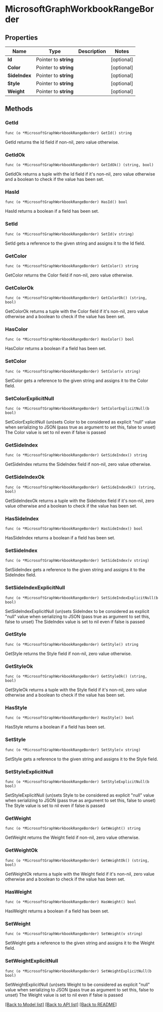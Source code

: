 # MicrosoftGraphWorkbookRangeBorder

## Properties

Name | Type | Description | Notes
------------ | ------------- | ------------- | -------------
**Id** | Pointer to **string** |  | [optional] 
**Color** | Pointer to **string** |  | [optional] 
**SideIndex** | Pointer to **string** |  | [optional] 
**Style** | Pointer to **string** |  | [optional] 
**Weight** | Pointer to **string** |  | [optional] 

## Methods

### GetId

`func (o *MicrosoftGraphWorkbookRangeBorder) GetId() string`

GetId returns the Id field if non-nil, zero value otherwise.

### GetIdOk

`func (o *MicrosoftGraphWorkbookRangeBorder) GetIdOk() (string, bool)`

GetIdOk returns a tuple with the Id field if it's non-nil, zero value otherwise
and a boolean to check if the value has been set.

### HasId

`func (o *MicrosoftGraphWorkbookRangeBorder) HasId() bool`

HasId returns a boolean if a field has been set.

### SetId

`func (o *MicrosoftGraphWorkbookRangeBorder) SetId(v string)`

SetId gets a reference to the given string and assigns it to the Id field.

### GetColor

`func (o *MicrosoftGraphWorkbookRangeBorder) GetColor() string`

GetColor returns the Color field if non-nil, zero value otherwise.

### GetColorOk

`func (o *MicrosoftGraphWorkbookRangeBorder) GetColorOk() (string, bool)`

GetColorOk returns a tuple with the Color field if it's non-nil, zero value otherwise
and a boolean to check if the value has been set.

### HasColor

`func (o *MicrosoftGraphWorkbookRangeBorder) HasColor() bool`

HasColor returns a boolean if a field has been set.

### SetColor

`func (o *MicrosoftGraphWorkbookRangeBorder) SetColor(v string)`

SetColor gets a reference to the given string and assigns it to the Color field.

### SetColorExplicitNull

`func (o *MicrosoftGraphWorkbookRangeBorder) SetColorExplicitNull(b bool)`

SetColorExplicitNull (un)sets Color to be considered as explicit "null" value
when serializing to JSON (pass true as argument to set this, false to unset)
The Color value is set to nil even if false is passed
### GetSideIndex

`func (o *MicrosoftGraphWorkbookRangeBorder) GetSideIndex() string`

GetSideIndex returns the SideIndex field if non-nil, zero value otherwise.

### GetSideIndexOk

`func (o *MicrosoftGraphWorkbookRangeBorder) GetSideIndexOk() (string, bool)`

GetSideIndexOk returns a tuple with the SideIndex field if it's non-nil, zero value otherwise
and a boolean to check if the value has been set.

### HasSideIndex

`func (o *MicrosoftGraphWorkbookRangeBorder) HasSideIndex() bool`

HasSideIndex returns a boolean if a field has been set.

### SetSideIndex

`func (o *MicrosoftGraphWorkbookRangeBorder) SetSideIndex(v string)`

SetSideIndex gets a reference to the given string and assigns it to the SideIndex field.

### SetSideIndexExplicitNull

`func (o *MicrosoftGraphWorkbookRangeBorder) SetSideIndexExplicitNull(b bool)`

SetSideIndexExplicitNull (un)sets SideIndex to be considered as explicit "null" value
when serializing to JSON (pass true as argument to set this, false to unset)
The SideIndex value is set to nil even if false is passed
### GetStyle

`func (o *MicrosoftGraphWorkbookRangeBorder) GetStyle() string`

GetStyle returns the Style field if non-nil, zero value otherwise.

### GetStyleOk

`func (o *MicrosoftGraphWorkbookRangeBorder) GetStyleOk() (string, bool)`

GetStyleOk returns a tuple with the Style field if it's non-nil, zero value otherwise
and a boolean to check if the value has been set.

### HasStyle

`func (o *MicrosoftGraphWorkbookRangeBorder) HasStyle() bool`

HasStyle returns a boolean if a field has been set.

### SetStyle

`func (o *MicrosoftGraphWorkbookRangeBorder) SetStyle(v string)`

SetStyle gets a reference to the given string and assigns it to the Style field.

### SetStyleExplicitNull

`func (o *MicrosoftGraphWorkbookRangeBorder) SetStyleExplicitNull(b bool)`

SetStyleExplicitNull (un)sets Style to be considered as explicit "null" value
when serializing to JSON (pass true as argument to set this, false to unset)
The Style value is set to nil even if false is passed
### GetWeight

`func (o *MicrosoftGraphWorkbookRangeBorder) GetWeight() string`

GetWeight returns the Weight field if non-nil, zero value otherwise.

### GetWeightOk

`func (o *MicrosoftGraphWorkbookRangeBorder) GetWeightOk() (string, bool)`

GetWeightOk returns a tuple with the Weight field if it's non-nil, zero value otherwise
and a boolean to check if the value has been set.

### HasWeight

`func (o *MicrosoftGraphWorkbookRangeBorder) HasWeight() bool`

HasWeight returns a boolean if a field has been set.

### SetWeight

`func (o *MicrosoftGraphWorkbookRangeBorder) SetWeight(v string)`

SetWeight gets a reference to the given string and assigns it to the Weight field.

### SetWeightExplicitNull

`func (o *MicrosoftGraphWorkbookRangeBorder) SetWeightExplicitNull(b bool)`

SetWeightExplicitNull (un)sets Weight to be considered as explicit "null" value
when serializing to JSON (pass true as argument to set this, false to unset)
The Weight value is set to nil even if false is passed

[[Back to Model list]](../README.md#documentation-for-models) [[Back to API list]](../README.md#documentation-for-api-endpoints) [[Back to README]](../README.md)


